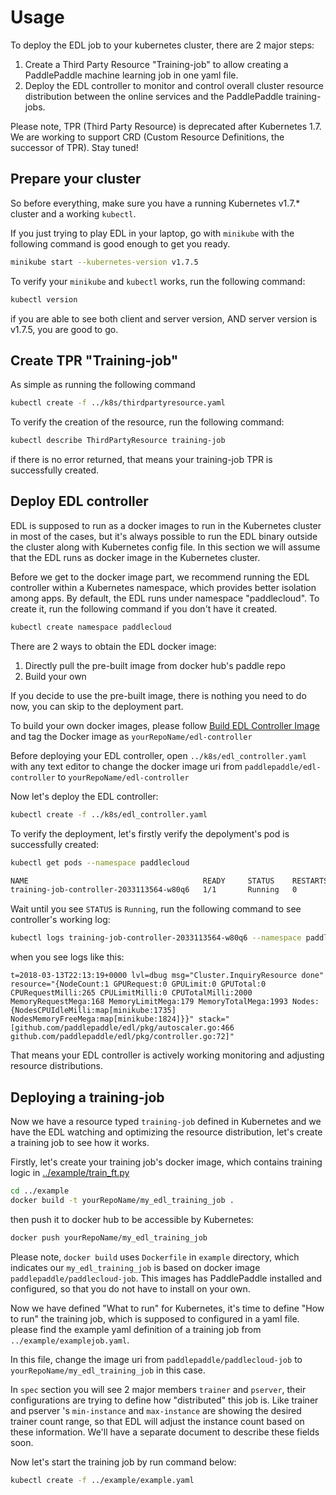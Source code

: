 # Usage

To deploy the EDL job to your kubernetes cluster, there are 2 major steps:

1. Create a Third Party Resource "Training-job" to allow creating a PaddlePaddle machine learning job in one yaml file.
1. Deploy the EDL controller to monitor and control overall cluster resource distribution between the online services and the PaddlePaddle training-jobs.

Please note, TPR (Third Party Resource) is deprecated after Kubernetes 1.7. We are working to support CRD (Custom Resource Definitions, the successor of TPR). Stay tuned!

## Prepare your cluster

So before everything, make sure you have a running Kubernetes v1.7.* cluster and a working `kubectl`.

If you just trying to play EDL in your laptop, go with `minikube` with the following command is good enough to get you ready.

``` bash
minikube start --kubernetes-version v1.7.5
```

To verify your `minikube` and `kubectl` works, run the following command:

``` bash
kubectl version
```

if you are able to see both client and server version, AND server version is v1.7.5, you are good to go.

## Create TPR "Training-job"

As simple as running the following command

``` bash
kubectl create -f ../k8s/thirdpartyresource.yaml
```

To verify the creation of the resource, run the following command:

``` bash
kubectl describe ThirdPartyResource training-job
```

if there is no error returned, that means your training-job TPR is successfully created.

## Deploy EDL controller

EDL is supposed to run as a docker images to run in the Kubernetes cluster in most of the cases, but it's always possible to run the EDL binary outside the cluster along with Kubernetes config file. In this section we will assume that the EDL runs as docker image in the Kubernetes cluster.

Before we get to the docker image part, we recommend running the EDL controller within a Kubernetes namespace, which provides better isolation among apps. By default, the EDL runs under namespace "paddlecloud". To create it, run the following command if you don't have it created.

``` bash
kubectl create namespace paddlecloud
```

There are 2 ways to obtain the EDL docker image:

1. Directly pull the pre-built image from docker hub's paddle repo
1. Build your own

If you decide to use the pre-built image, there is nothing you need to do now, you can skip to the deployment part.

To build your own docker images, please follow [Build EDL Controller Image](./build.md#build-edl-controller-image) and tag the Docker image as `yourRepoName/edl-controller`

Before deploying your EDL controller, open `../k8s/edl_controller.yaml` with any text editor to change the docker image uri from `paddlepaddle/edl-controller` to `yourRepoName/edl-controller`

Now let's deploy the EDL controller:

``` bash
kubectl create -f ../k8s/edl_controller.yaml
```

To verify the deployment, let's firstly verify the depolyment's pod is successfully created:

``` bash
kubectl get pods --namespace paddlecloud

NAME                                       READY     STATUS    RESTARTS   AGE
training-job-controller-2033113564-w80q6   1/1       Running   0          4m
```
Wait until you see `STATUS` is `Running`, run the following command to see controller's working log:

``` bash
kubectl logs training-job-controller-2033113564-w80q6 --namespace paddlecloud
```

when you see logs like this:

``` text
t=2018-03-13T22:13:19+0000 lvl=dbug msg="Cluster.InquiryResource done" resource="{NodeCount:1 GPURequest:0 GPULimit:0 GPUTotal:0 CPURequestMilli:265 CPULimitMilli:0 CPUTotalMilli:2000 MemoryRequestMega:168 MemoryLimitMega:179 MemoryTotalMega:1993 Nodes:{NodesCPUIdleMilli:map[minikube:1735] NodesMemoryFreeMega:map[minikube:1824]}}" stack="[github.com/paddlepaddle/edl/pkg/autoscaler.go:466 github.com/paddlepaddle/edl/pkg/controller.go:72]"
```
That means your EDL controller is actively working monitoring and adjusting resource distributions.

## Deploying a training-job

Now we have a resource typed `training-job` defined in Kubernetes and we have the EDL watching and optimizing the resource distribution, let's create a training job to see how it works.

Firstly, let's create your training job's docker image, which contains training logic in [../example/train_ft.py](../example/train_ft.py)

``` bash
cd ../example
docker build -t yourRepoName/my_edl_training_job .
```

then push it to docker hub to be accessible by Kubernetes:

``` bash
docker push yourRepoName/my_edl_training_job
```

Please note, `docker build` uses `Dockerfile` in `example` directory, which indicates our `my_edl_training_job` is based on docker image `paddlepaddle/paddlecloud-job`. This images has PaddlePaddle installed and configured, so that you do not have to install on your own.

Now we have defined "What to run" for Kubernetes, it's time to define "How to run" the training job, which is supposed to configured in a yaml file. please find the example yaml definition of a training job from `../example/examplejob.yaml`.

In this file, change the image uri from `paddlepaddle/paddlecloud-job` to `yourRepoName/my_edl_training_job` in this case.

In `spec` section you will see 2 major members `trainer` and `pserver`, their configurations are trying to define how "distributed" this job is. Like trainer and pserver 's `min-instance` and `max-instance` are showing the desired trainer count range, so that EDL will adjust the instance count based on these information. We'll have a separate document to describe these fields soon.

Now let's start the training job by run command below:

``` bash
kubectl create -f ../example/example.yaml
```